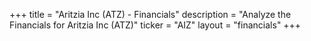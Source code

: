 +++
title = "Aritzia Inc (ATZ) - Financials"
description = "Analyze the Financials for Aritzia Inc (ATZ)"
ticker = "AIZ"
layout = "financials"
+++

